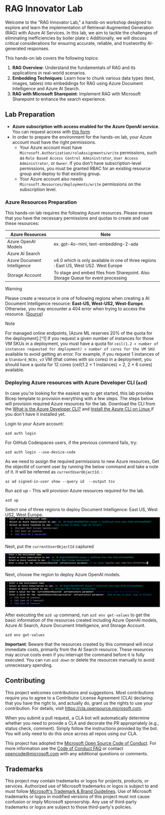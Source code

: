 # RAG Innovator Lab

Welcome to the "RAG Innovator Lab," a hands-on workshop designed to explore and learn the implementation of Retrieval-Augmented Generation (RAG) with Azure AI Services. In this lab, we aim to tackle the challenges of eliminating inefficiencies by boiler plate c Additionally, we will discuss critical considerations for ensuring accurate, reliable, and trustworthy AI-generated responses. 

This hands-on lab covers the following topics:

1. **RAG Overview**: Understand the fundamentals of RAG and its applications in real-world scenarios.
2. **Embedding Techniques**: Learn how to chunk various data types (text, images, tables) into embeddings for RAG using Azure Document Intelligence and Azure AI Search. 
3. **RAG with Microsoft Sharepoint**: Implement RAG with Microsoft Sharepoint to enhance the search experience.

## Lab Preparation

- **Azure subscription with access enabled for the Azure OpenAI service**. You can request access with [this form](https://aka.ms/oaiapply)
- In order to prepare the environment for the hands-on lab, your Azure account must have the right permissions. 
  - Your Azure account must have `Microsoft.Authorization/roleAssignments/write` permissions, such as `Role Based Access Control Administrator`, `User Access Administrator`, or `Owner`. If you don't have subscription-level permissions, you must be granted RBAC for an existing resource group and deploy to that existing group.
  - Your Azure account also needs `Microsoft.Resources/deployments/write` permissions on the subscription level.


### Azure Resources Preparation

This hands-on lab requires the following Azure resources. Please ensure that you have the necessary permissions and quotas to create and use these resources:

| Azure Resources             | Note                                                                                  |
|-----------------------------|---------------------------------------------------------------------------------------|
| Azure OpenAI Models         | ex. gpt-4o-mini, text-embedding-2-ada                                                 |
| Azure AI Search             |                                                                                       |
| Azure Document Intelligence | v4.0 which is only available in one of three regions : East US, West US2. West Europe |
| Storage Account             | To stage and embed files from Sharepoint. Also Storage Queue for event processing     |

> [!WARNING]
> Please create a resource in one of following regions when creating a AI Document Intelligence resource: **East-US, West-US2, West-Europe**. Otherwise, you may encounter a 404 error when trying to access the resource. ([Source](https://learn.microsoft.com/en-us/answers/questions/1514842/document-intelligence-ai-returns-404))

> [!NOTE]
> For managed online endpoints, [Azure ML reserves 20% of the quota for the deployment].[^1] If you request a given number of instances for those VM SKUs in a deployment, you must have a quota for `ceil(1.2 × number of instances requested for deployment) × number of cores for the VM SKU` available to avoid getting an error. For example, if you request 1 instances of a `Standard_NC6s_v3` VM (that comes with six cores) in a deployment, you should have a quota for 12 cores (ceil(1.2 × 1 instances) = 2, 2 × 6 cores) available.

### Deploying Azure resources with Azure Developer CLI (`azd`)

In case you're looking for the easiest way to get started, this lab provides Bicep template to provision everything with a few steps. The steps below will provision required Azure resources for the lab. Download the CLI from the [What is the Azure Developer CLI?](https://learn.microsoft.com/en-us/azure/developer/azure-developer-cli/overview?tabs=windows#a-sample-azd-workflow) and [Install the Azure CLI on Linux ](https://learn.microsoft.com/en-us/cli/azure/install-azure-cli-linux?pivots=apt)if you don't have it installed yet. 

Login to your Azure account:

```shell
azd auth login
```

For GitHub Codespaces users, if the previous command fails, try:

```shell
azd auth login --use-device-code
```

As we need to assign the required permissions to new Azure resources, Get the objectId of current user by running the below command and take a note of it. It will be referred as `currentUserObjectId`. :

```shell
az ad signed-in-user show --query id  --output tsv
```

Run azd up - This will provision Azure resources required for the lab. 

```shell
azd up
```

Select one of three regions to deploy Document Intelligence: East US, West US2, West Europe.
![Document Intelligence](images/azd-1.png "Document Intelligence")

Next, put the `currentUserObjectId` captured 

![currentUserObjectId](images/azd-2.png "currentUserObjectId")

Next, choose the region to deploy Azure OpenAI models. 

![AOAI Models Location](images/azd-3.png "AOAI Models Location")

After executing the `azd up` command, run `azd env get-values` to get the basic information of the resources created including Azure OpenAI models, Azure AI Search, Azure Document Intelligence, and Storage Account. 

```shell
azd env get-values
```

**Important**: Beware that the resources created by this command will incur immediate costs, primarily from the AI Search resource. These resources may accrue costs even if you interrupt the command before it is fully executed. You can run `azd down` or delete the resources manually to avoid unnecessary spending.

## Contributing

This project welcomes contributions and suggestions.  Most contributions require you to agree to a
Contributor License Agreement (CLA) declaring that you have the right to, and actually do, grant us
the rights to use your contribution. For details, visit https://cla.opensource.microsoft.com.

When you submit a pull request, a CLA bot will automatically determine whether you need to provide
a CLA and decorate the PR appropriately (e.g., status check, comment). Simply follow the instructions
provided by the bot. You will only need to do this once across all repos using our CLA.

This project has adopted the [Microsoft Open Source Code of Conduct](https://opensource.microsoft.com/codeofconduct/).
For more information see the [Code of Conduct FAQ](https://opensource.microsoft.com/codeofconduct/faq/) or
contact [opencode@microsoft.com](mailto:opencode@microsoft.com) with any additional questions or comments.

## Trademarks

This project may contain trademarks or logos for projects, products, or services. Authorized use of Microsoft 
trademarks or logos is subject to and must follow 
[Microsoft's Trademark & Brand Guidelines](https://www.microsoft.com/en-us/legal/intellectualproperty/trademarks/usage/general).
Use of Microsoft trademarks or logos in modified versions of this project must not cause confusion or imply Microsoft sponsorship.
Any use of third-party trademarks or logos are subject to those third-party's policies.
